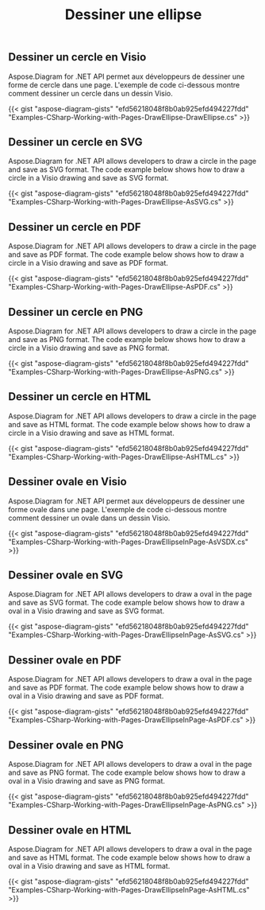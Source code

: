 ﻿---
title: Dessiner une ellipse
type: docs
weight: 20
url: /fr/net/drawing/draw-ellipse
description: Cette section explique comment dessiner une ellipse, un cercle ou un ovale dans une page visio avec Aspose.Diagram. Prise en charge de l'utilisation de C# pour dessiner un cercle ou un ovale et enregistrer au format pdf, svg, html, image, xps et autres formats.
---
## **Dessiner un cercle en Visio**
Aspose.Diagram for .NET API permet aux développeurs de dessiner une forme de cercle dans une page. L'exemple de code ci-dessous montre comment dessiner un cercle dans un dessin Visio.

{{< gist "aspose-diagram-gists" "efd56218048f8b0ab925efd494227fdd" "Examples-CSharp-Working-with-Pages-DrawEllipse-DrawEllipse.cs" >}}

## **Dessiner un cercle en SVG**
Aspose.Diagram for .NET API allows developers to draw a circle in the page and save as SVG format. The code example below shows how to draw a circle in a Visio drawing and save as SVG format.

{{< gist "aspose-diagram-gists" "efd56218048f8b0ab925efd494227fdd" "Examples-CSharp-Working-with-Pages-DrawEllipse-AsSVG.cs" >}}

## **Dessiner un cercle en PDF**
Aspose.Diagram for .NET API allows developers to draw a circle in the page and save as PDF format. The code example below shows how to draw a circle in a Visio drawing and save as PDF format.

{{< gist "aspose-diagram-gists" "efd56218048f8b0ab925efd494227fdd" "Examples-CSharp-Working-with-Pages-DrawEllipse-AsPDF.cs" >}}

## **Dessiner un cercle en PNG**
Aspose.Diagram for .NET API allows developers to draw a circle in the page and save as PNG format. The code example below shows how to draw a circle in a Visio drawing and save as PNG format.

{{< gist "aspose-diagram-gists" "efd56218048f8b0ab925efd494227fdd" "Examples-CSharp-Working-with-Pages-DrawEllipse-AsPNG.cs" >}}

## **Dessiner un cercle en HTML**
Aspose.Diagram for .NET API allows developers to draw a circle in the page and save as HTML format. The code example below shows how to draw a circle in a Visio drawing and save as HTML format.

{{< gist "aspose-diagram-gists" "efd56218048f8b0ab925efd494227fdd" "Examples-CSharp-Working-with-Pages-DrawEllipse-AsHTML.cs" >}}

## **Dessiner ovale en Visio**
Aspose.Diagram for .NET API permet aux développeurs de dessiner une forme ovale dans une page. L'exemple de code ci-dessous montre comment dessiner un ovale dans un dessin Visio.

{{< gist "aspose-diagram-gists" "efd56218048f8b0ab925efd494227fdd" "Examples-CSharp-Working-with-Pages-DrawEllipseInPage-AsVSDX.cs" >}}

## **Dessiner ovale en SVG**
Aspose.Diagram for .NET API allows developers to draw a oval in the page and save as SVG format. The code example below shows how to draw a oval in a Visio drawing and save as SVG format.

{{< gist "aspose-diagram-gists" "efd56218048f8b0ab925efd494227fdd" "Examples-CSharp-Working-with-Pages-DrawEllipseInPage-AsSVG.cs" >}}

## **Dessiner ovale en PDF**
Aspose.Diagram for .NET API allows developers to draw a oval in the page and save as PDF format. The code example below shows how to draw a oval in a Visio drawing and save as PDF format.

{{< gist "aspose-diagram-gists" "efd56218048f8b0ab925efd494227fdd" "Examples-CSharp-Working-with-Pages-DrawEllipseInPage-AsPDF.cs" >}}

## **Dessiner ovale en PNG**
Aspose.Diagram for .NET API allows developers to draw a oval in the page and save as PNG format. The code example below shows how to draw a oval in a Visio drawing and save as PNG format.

{{< gist "aspose-diagram-gists" "efd56218048f8b0ab925efd494227fdd" "Examples-CSharp-Working-with-Pages-DrawEllipseInPage-AsPNG.cs" >}}

## **Dessiner ovale en HTML**
Aspose.Diagram for .NET API allows developers to draw a oval in the page and save as HTML format. The code example below shows how to draw a oval in a Visio drawing and save as HTML format.

{{< gist "aspose-diagram-gists" "efd56218048f8b0ab925efd494227fdd" "Examples-CSharp-Working-with-Pages-DrawEllipseInPage-AsHTML.cs" >}}

